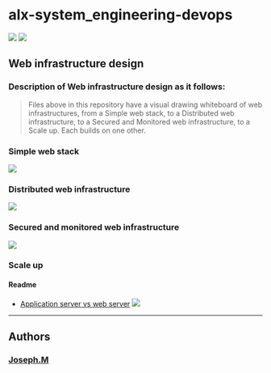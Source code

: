 # alx-system_engineering-devops
![](https://alx-intranet.hbtn.io/images/challenge2022/get-started.jpg)
![](https://youtu.be/lQNEW76KdYg)
## Web infrastructure design
### Description of Web infrastructure design as it follows:
> Files above in this repository have a visual drawing whiteboard of web infrastructures, from a Simple web stack, to a Distributed web infrastructure, to a Secured and Monitored web infrastructure, to a Scale up. Each builds on one other.

### Simple web stack
![](blob:https://web.telegram.org/5436ad06-54d2-4d57-89ad-2ecf8ce1db9b)

### Distributed web infrastructure
![](blob:https://web.telegram.org/e5298396-3aaa-44c8-bcbe-0c5c79125bf8)
### Secured and monitored web infrastructure

![](blob:https://web.telegram.org/3015a3b5-0e91-489b-91f1-7b805d08ae93)

### Scale up
#### Readme
* [Application server vs web server](https://www.nginx.com/resources/glossary/application-server-vs-web-server/)
![](blob:https://web.telegram.org/a4f78e0f-e1f1-458d-9a8d-165f0d7286b7)
---
## Authors
### [Joseph.M](https://twitter.com/home)


